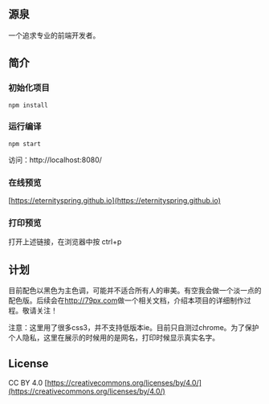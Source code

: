 ## 源泉
一个追求专业的前端开发者。
## 简介
### 初始化项目
    npm install
### 运行编译
    npm start
访问：http://localhost:8080/
### 在线预览
[https://eternityspring.github.io](https://eternityspring.github.io)
### 打印预览
打开上述链接，在浏览器中按
    ctrl+p
## 计划
目前配色以黑色为主色调，可能并不适合所有人的审美。有空我会做一个淡一点的配色版。后续会在<a href="http://79px.com">http://79px.com</a>做一个相关文档，介绍本项目的详细制作过程。敬请关注！

注意：这里用了很多css3，并不支持低版本ie。目前只自测过chrome。为了保护个人隐私，这里在展示的时候用的是网名，打印时候显示真实名字。

## License
CC BY 4.0  [https://creativecommons.org/licenses/by/4.0/](https://creativecommons.org/licenses/by/4.0/)